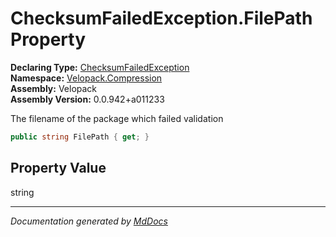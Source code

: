 ﻿<!--  
  <auto-generated>   
    The contents of this file were generated by a tool.  
    Changes to this file may be list if the file is regenerated  
  </auto-generated>   
-->

# ChecksumFailedException.FilePath Property

**Declaring Type:** [ChecksumFailedException](../index.md)  
**Namespace:** [Velopack.Compression](../../index.md)  
**Assembly:** Velopack  
**Assembly Version:** 0.0.942+a011233

The filename of the package which failed validation

```csharp
public string FilePath { get; }
```

## Property Value

string

___

*Documentation generated by [MdDocs](https://github.com/ap0llo/mddocs)*
